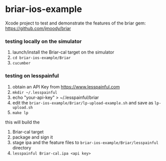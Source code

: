 briar-ios-example
=================

Xcode project to test and demonstrate the features of the briar gem: https://github.com/jmoody/briar

### testing locally on the simulator

1. launch/install the Briar-cal target on the simulator
2. ```cd briar-ios-example/Briar```
3. ```cucumber```

### testing on lesspainful

1. obtain an API Key from https://www.lesspainful.com
2. ```mkdir ~/.lesspainful```
3. echo "your-api-key" > ~/.lesspainful/briar
4. edit the ```briar-ios-example/Briar/lp-upload-example.sh``` and save as ```lp-upload.sh```
5. ```make lp```

this will build the
1. Briar-cal target
2. package and sign it
3. stage ipa and the feature files to ```briar-ios-example/Briar/lesspainful``` directory
4. ```lesspainful Briar-cal.ipa <api key>```







